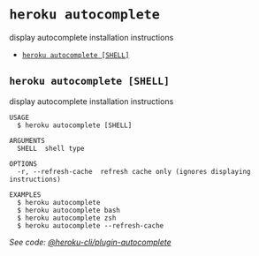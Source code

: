 `heroku autocomplete`
=====================

display autocomplete installation instructions

* [`heroku autocomplete [SHELL]`](#heroku-autocomplete-shell)

## `heroku autocomplete [SHELL]`

display autocomplete installation instructions

```
USAGE
  $ heroku autocomplete [SHELL]

ARGUMENTS
  SHELL  shell type

OPTIONS
  -r, --refresh-cache  refresh cache only (ignores displaying instructions)

EXAMPLES
  $ heroku autocomplete
  $ heroku autocomplete bash
  $ heroku autocomplete zsh
  $ heroku autocomplete --refresh-cache
```

_See code: [@heroku-cli/plugin-autocomplete](https://github.com/heroku/cli/blob/v7.39.1/packages/autocomplete/src/commands/autocomplete/index.ts)_
